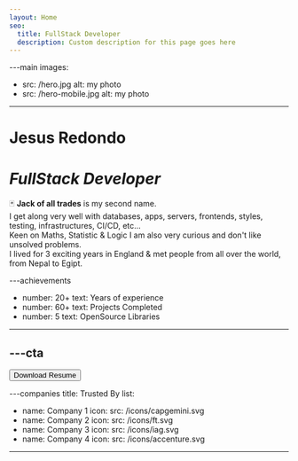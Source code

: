 ```yaml
---
layout: Home
seo:
  title: FullStack Developer
  description: Custom description for this page goes here
---
```


---main
images:
  - src: /hero.jpg
    alt: my photo
  - src: /hero-mobile.jpg
    alt: my photo
---

# <Typewriter>Jesus Redondo</Typewriter>

# *FullStack Developer*

<Sep size={12} />

🃏 **Jack of all trades** is my second name.   
I get along very well with databases, apps, servers, frontends, styles, testing, infrastructures, CI/CD, etc...   
Keen on Maths, Statistic & Logic I am also very curious and don't like unsolved problems.  
I lived for 3 exciting years in England & met people from all over the world, from Nepal to Egipt.

---achievements
- number: 20+
  text: Years of experience
- number: 60+
  text: Projects Completed
- number: 5
  text: OpenSource Libraries
---



---cta
---
<Button href="/contact" size="lg">
  Download Resume
</Button>



---companies
title: Trusted By
list:
  - name: Company 1
    icon:
      src: /icons/capgemini.svg
  - name: Company 2
    icon:
      src: /icons/ft.svg
  - name: Company 3
    icon:
      src: /icons/iag.svg
  - name: Company 4
    icon:
      src: /icons/accenture.svg
---
